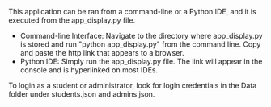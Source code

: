 This application can be ran from a command-line or a Python IDE, and it is executed from the app_display.py file.
- Command-line Interface: Navigate to the directory where app_display.py is stored and run "python app_display.py" from the command line. Copy and paste the http link that appears to a browser.
- Python IDE: Simply run the app_display.py file. The link will appear in the console and is hyperlinked on most IDEs.

To login as a student or administrator, look for login credentials in the Data folder under students.json and admins.json.
